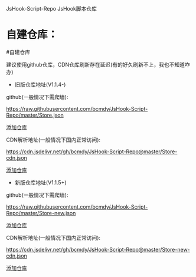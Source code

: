 JsHook-Script-Repo
JsHook脚本仓库

# 自建仓库：
#自建仓库

建议使用github仓库，CDN仓库刷新存在延迟(有的好久刷新不上，我也不知道咋办)

- 旧版仓库地址(V1.1.4-)

github(一般情况下需爬墙):

https://raw.githubusercontent.com/bcmdy/JsHook-Script-Repo/master/Store.json

[添加仓库](jshook://store?url=https://raw.githubusercontent.com/bcmdy/JsHook-Script-Repo/master/Store.json)

CDN解析地址(一般情况下国内正常访问):

https://cdn.jsdelivr.net/gh/bcmdy/JsHook-Script-Repo@master/Store-cdn.json

[添加仓库](jshook://store?url=https://cdn.jsdelivr.net/gh/bcmdy/JsHook-Script-Repo@master/Store-cdn.json)

- 新版仓库地址(V1.1.5+)

github(一般情况下需爬墙):

https://raw.githubusercontent.com/bcmdy/JsHook-Script-Repo/master/Store-new.json

[添加仓库](jshook://store?url=https://raw.githubusercontent.com/bcmdy/JsHook-Script-Repo/master/Store-new.json)

CDN解析地址(一般情况下国内正常访问):

https://cdn.jsdelivr.net/gh/bcmdy/JsHook-Script-Repo@master/Store-new-cdn.json

[添加仓库](jshook://store?url=https://cdn.jsdelivr.net/gh/bcmdy/JsHook-Script-Repo@master/Store-new-cdn.json)
